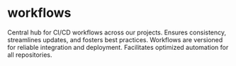 # workflows
Central hub for CI/CD workflows across our projects. Ensures consistency, streamlines updates, and fosters best practices. Workflows are versioned for reliable integration and deployment. Facilitates optimized automation for all repositories.
